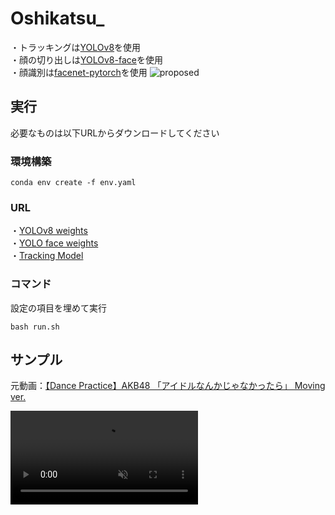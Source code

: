 # Oshikatsu_
・トラッキングは[YOLOv8](https://github.com/ultralytics/ultralytics)を使用  
・顔の切り出しは[YOLOv8-face](https://github.com/akanametov/yolo-face)を使用  
・顔識別は[facenet-pytorch](https://github.com/timesler/facenet-pytorch)を使用
![proposed](https://github.com/user-attachments/assets/f9139ddf-8f7a-4ba1-8de4-4f1518be09fc)

## 実行
必要なものは以下URLからダウンロードしてください
### 環境構築
```
conda env create -f env.yaml
```
### URL
・[YOLOv8 weights](https://github.com/ultralytics/ultralytics)  
・[YOLO face weights](https://github.com/akanametov/yolo-face)  
・[Tracking Model](https://github.com/ultralytics/ultralytics/tree/main/ultralytics/cfg/trackers)
### コマンド
設定の項目を埋めて実行
```
bash run.sh
```


## サンプル
元動画：[【Dance Practice】AKB48 「アイドルなんかじゃなかったら」 Moving ver.](https://www.youtube.com/watch?v=rslcM7e-7WI)
<div><video controls src="https://github.com/user-attachments/assets/b979c8d6-d863-4f08-a82a-c2f4fc81e27a" muted="false"></video></div>
